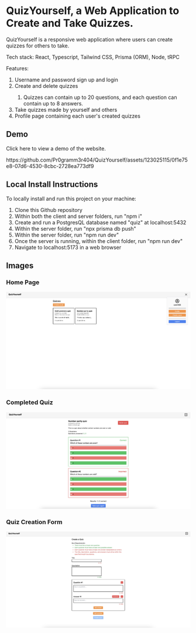 
<h1>QuizYourself, a Web Application to Create and Take Quizzes.</h1>
<p>QuizYourself is a responsive web application where users can create quizzes for others to take.</p>
<p>Tech stack: React, Typescript, Tailwind CSS, Prisma (ORM), Node, tRPC</p>
<p>Features:</p>
<ol>
  <li>Username and password sign up and login</li>
  <li>Create and delete quizzes</li>
  <ol>
    <li>Quizzes can contain up to 20 questions, and each question can contain up to 8 answers.</li>
  </ol>
  <li>Take quizzes made by yourself and others</li>
  <li>Profile page containing each user's created quizzes</li>
</ol>

<h2>Demo</h2>
<p>Click here to view a demo of the website.</p>
https://github.com/Pr0gramm3r404/QuizYourself/assets/123025115/0f1e75e8-07d6-4530-8cbc-2728ea773df9


<h2>Local Install Instructions</h2>
<p>To locally install and run this project on your machine:</p>
<ol>
  <li>Clone this Github repository</li>
  <li>Within both the client and server folders, run "npm i"</li>
  <li>Create and run a PostgresQL database named "quiz" at localhost:5432</li>
  <li>Within the server folder, run "npx prisma db push"</li>
  <li>Within the server folder, run "npm run dev"</li>
  <li>Once the server is running, within the client folder, run "npm run dev"</li>
  <li>Navigate to localhost:5173 in a web browser</li>
</ol>

<h2>Images</h2>
<h3>Home Page</h3>
<img src="images&video/HomePage.jpg" />
<h3>Completed Quiz</h3>
<img src="images&video/QuizCompleted.jpg" />
<h3>Quiz Creation Form</h3>
<img src="images&video/QuizCreationForm.jpg" />
